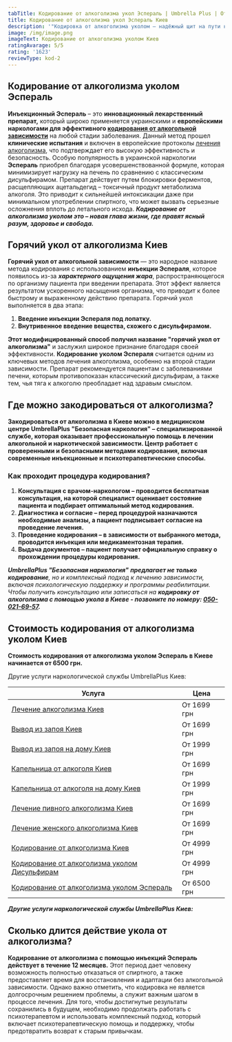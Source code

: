 ```yaml
---
tabTitle: Кодирование от алкоголизма укол Эспераль | Umbrella Plus | От 6500 грн
title: Кодирование от алкоголизма укол Эспераль Киев
description: '"Кодировка от алкоголизма уколом – надёжный щит на пути к трезвости!"'
image: /img/image.png
imageText: Кодирование от алкоголизма уколом Киев
ratingAvarage: 5/5
rating: '1623'
reviewType: kod-2
---
```


## Кодирование от алкоголизма уколом Эспераль

**Инъекционный Эспераль** – это **инновационный лекарственный препарат,** который широко применяется украинскими и **европейскими наркологами для эффективного [кодирования от алкогольной зависимости](https://umbrella-plus.com.ua/kiev/kodirovka-ot-alkogolia-kiev/)** на любой стадии заболевания. Данный метод прошел **клинические испытания** и включен в европейские протоколы [лечения алкоголизма](https://umbrella-plus.com.ua/kiev/lechenie-alkogolizma-kiev/), что подтверждает его высокую эффективность и безопасность. Особую популярность в украинской наркологии **Эспераль** приобрел благодаря усовершенствованной формуле, которая минимизирует нагрузку на печень по сравнению с классическим дисульфирамом. Препарат действует путем блокировки ферментов, расщепляющих ацетальдегид – токсичный продукт метаболизма алкоголя. Это приводит к сильнейшей интоксикации даже при минимальном употреблении спиртного, что может вызвать серьезные осложнения вплоть до летального исхода. ***Кодирование от алкоголизма уколом это – новая глава жизни, где правят ясный разум, здоровье и свобода.***

## Горячий укол от алкоголизма Киев

**Горячий укол от алкогольной зависимости** — это народное название метода кодирования с использованием **инъекции Эспераля**, которое появилось из-за ***характерного ощущения жара***, распространяющегося по организму пациента при введении препарата. Этот эффект является результатом ускоренного насыщения организма, что приводит к более быстрому и выраженному действию препарата. Горячий укол выполняется в два этапа:

1. **Введение инъекции Эспераля под лопатку.**
2. **Внутривенное введение вещества, схожего с дисульфирамом.**

**Этот модифицированный способ получил название "горячий укол от алкоголизма"** и заслужил широкое признание благодаря своей эффективности. **Кодирование уколом Эспераля** считается одним из ключевых методов лечения алкоголизма, особенно на второй стадии зависимости. Препарат рекомендуется пациентам с заболеваниями печени, которым противопоказан классический дисульфирам, а также тем, чья тяга к алкоголю преобладает над здравым смыслом.

## Где можно закодироваться от алкоголизма?

**Закодироваться от алкоголизма в Киеве можно в медицинском центре UmbrellaPlus "Безопасная наркология" – специализированной службе, которая оказывает профессиональную помощь в лечении алкогольной и наркотической зависимости. Центр работает с проверенными и безопасными методами кодирования, включая современные инъекционные и психотерапевтические способы.**

### Как проходит процедура кодирования?

1. **Консультация с врачом-наркологом – проводится бесплатная консультация, на которой специалист оценивает состояние пациента и подбирает оптимальный метод кодирования.**
2. **Диагностика и согласие – перед процедурой назначаются необходимые анализы, а пациент подписывает согласие на проведение лечения.**
3. **Проведение кодирования – в зависимости от выбранного метода, проводится инъекция или медикаментозная терапия.**
4. **Выдача документов – пациент получает официальную справку о прохождении процедуры кодирования.**

***UmbrellaPlus "Безопасная наркология"** **предлагает не только кодирование**, но и комплексный подход к лечению зависимости, включая психологическую поддержку и программы реабилитации. Чтобы получить консультацию или записаться на **кодировку от алкоголизма с помощью укола в Киеве - позвоните по номеру: [050-021-69-57](tel:0500216957).***

## Стоимость кодирования от алкоголизма уколом Киев

**Стоимость кодирования от алкоголизма уколом Эспераль в Киеве начинается от 6500 грн.**

Другие услуги наркологической службы UmbrellaPlus Киев:

| Услуга                                                                                                                     | Цена        |
| -------------------------------------------------------------------------------------------------------------------------- | ----------- |
| [Лечение алкоголизма Киев](https://umbrella-plus.com.ua/kiev/lechenie-alkogolizma-kiev/)                                   | От 1699 грн |
| [Вывод из запоя Киев](https://umbrella-plus.com.ua/kiev/vivod-iz-zapoia-kiev/)                                             | От 1699 грн |
| [Вывод из запоя на дому Киев](https://umbrella-plus.com.ua/kiev/vivod-iz-zapoia-na-domy-kiev/)                             | От 1999 грн |
| [Капельница от алкоголя Киев](https://umbrella-plus.com.ua/kiev/kapelnica_ot_alkogola_kiev/)                               | От 1699 грн |
| [Капельница от алкоголя на дому Киев](https://umbrella-plus.com.ua/kiev/kapelnica_ot_alkogola_na_domy_kiev/)               | От 1999 грн |
| [Лечение пивного алкоголизма Киев](https://umbrella-plus.com.ua/kiev/lechenie-pivnogi-alkogolizma-kiev/)                   | От 1699 грн |
| [Лечение женского алкоголизма Киев](https://umbrella-plus.com.ua/kiev/lechenie-jenskogo-alkogolizma-kiev/)                 | От 1699 грн |
| [Кодирование от алкоголизма Киев](https://umbrella-plus.com.ua/kiev/kodirovka-ot-alkogolia-kiev/)                          | От 4999 грн |
| [Кодирование от алкоголизма уколом Дисульфирам](https://umbrella-plus.com.ua/kiev/kodirovka-ot-alkogolia-disulfiram-kiev/) | От 4999 грн |
| [Кодирование от алкоголизма уколом Эспераль](https://umbrella-plus.com.ua/kiev/kodirovka-ot-alkogolizma-espiarl-kiev/)     | От 6500 грн |

***Другие услуги наркологической службы UmbrellaPlus Киев:***

## Сколько длится действие укола от алкоголизма?

**Кодирование от алкоголизма с помощью инъекций Эспераль действует в течение 12 месяцев.** Этот период дает человеку возможность полностью отказаться от спиртного, а также предоставляет время для восстановления и адаптации без алкогольной зависимости. Однако важно отметить, что кодировка не является долгосрочным решением проблемы, а служит важным шагом в процессе лечения. Для того, чтобы достигнутые результаты сохранились в будущем, необходимо продолжать работать с психотерапевтом и использовать комплексный подход, который включает психотерапевтическую помощь и поддержку, чтобы предотвратить возврат к старым привычкам.
